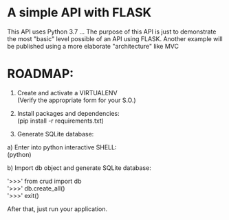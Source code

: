 # A simple API with FLASK

This API uses Python 3.7 ...
The purpose of this API is just to demonstrate the most "basic" level possible of an API using FLASK.
Another example will be published using a more elaborate "architecture" like MVC

# ROADMAP:

1) Create and activate a VIRTUALENV<br>
(Verify the appropriate form for your S.O.)

2) Install packages and dependencies:<br>
(pip install -r requirements.txt)

3) Generate SQLite database:

a) Enter into python interactive SHELL:<br>
(python)

b) Import db object and generate SQLite database:<br>

'>>>' from crud import db<br>
'>>>' db.create_all()<br>
'>>>' exit()<br>

After that, just run your application.
